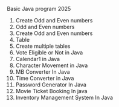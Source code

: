 Basic Java program 2025
1. Create Odd and Even numbers
2. Odd and Even numbers
3. Create Odd and Even numbers
4. Table
5. Create multiple tables
6. Vote Eligible or Not in Java
7. Calendar1 in Java
8. Character Movement in Java
9. MB Converter In Java
10. Time Converter in Java
11. Password Generator In Java
12. Movie Ticket Booking In java
13. Inventory Management System In Java


